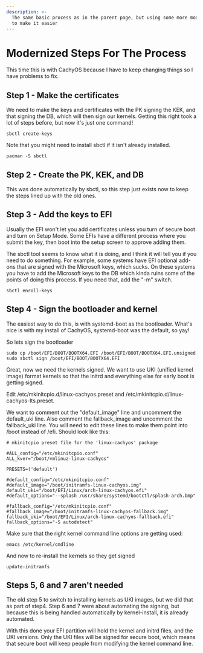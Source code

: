 ```yaml
---
description: >-
  The same basic process as in the parent page, but using some more modern tools
  to make it easier
---
```


# Modernized Steps For The Process

This time this is with CachyOS because I have to keep changing things so I have problems to fix. &#x20;

## Step 1 - Make the certificates

We need to make the keys and certificates with the PK signing the KEK, and that signing the DB, which will then sign our kernels.  Getting this right took a lot of steps before, but now it's just one command!

```
sbctl create-keys
```

Note that you might need to install sbctl if it isn't already installed. &#x20;

```
pacman -S sbctl
```

## Step 2 - Create the PK, KEK, and DB

This was done automatically by sbctl, so this step just exists now to keep the steps lined up with the old ones. &#x20;

## Step 3 - Add the keys to EFI

Usually the EFI won't let you add certificates unless you turn of secure boot and turn on Setup Mode.  Some EFIs have a different process where you submit the key, then boot into the setup screen to approve adding them. &#x20;

The sbctl tool seems to know what it is doing, and I think it will tell you if you need to do something.  For example, some systems have EFI optional add-ons that are signed with the Microsoft keys, which sucks.  On these systems you have to add the Microsoft keys to the DB which kinda ruins some of the points of doing this process.  If you need that, add the "-m" switch. &#x20;

```
sbctl enroll-keys
```

## Step 4 - Sign the bootloader and kernel

The easiest way to do this, is with systemd-boot as the bootloader.  What's nice is with my install of CachyOS, systemd-boot was the default, so yay! &#x20;

So lets sign the bootloader

```
sudo cp /boot/EFI/BOOT/BOOTX64.EFI /boot/EFI/BOOT/BOOTX64.EFI.unsigned
sudo sbctl sign /boot/EFI/BOOT/BOOTX64.EFI
```

Great, now we need the kernels signed.  We want to use UKI (unified kernel image) format kernels so that the initrd and everything else for early boot is getting signed. &#x20;

Edit /etc/mkinitcpio.d/linux-cachyos.preset and /etc/mkinitcpio.d/linux-cachyos-lts.preset. &#x20;

We want to comment out the "default\_image" line and uncomment the default\_uki line.  Also comment the fallback\_image and uncomment the fallback\_uki line.  You will need to edit these lines to make them point into /boot instead of /efi.  Should look like this:

```
# mkinitcpio preset file for the 'linux-cachyos' package

#ALL_config="/etc/mkinitcpio.conf"
ALL_kver="/boot/vmlinuz-linux-cachyos"

PRESETS=('default')

#default_config="/etc/mkinitcpio.conf"
#default_image="/boot/initramfs-linux-cachyos.img"
default_uki="/boot/EFI/Linux/arch-linux-cachyos.efi"
#default_options="--splash /usr/share/systemd/bootctl/splash-arch.bmp"

#fallback_config="/etc/mkinitcpio.conf"
#fallback_image="/boot/initramfs-linux-cachyos-fallback.img"
fallback_uki="/boot/EFI/Linux/arch-linux-cachyos-fallback.efi"
fallback_options="-S autodetect"

```

Make sure that the right kernel command line options are getting used:

```
emacs /etc/kernel/cmdline
```

And now to re-install the kernels so they get signed

```
update-initramfs
```

## Steps  5, 6 and 7 aren't needed

The old step 5 to switch to installing kernels as UKI images, but we did that as part of step4.  Step 6 and 7 were about automating the signing, but because this is being handled automatically by kernel-install, it is already automated.  &#x20;

With this done your EFI partition will hold the kernel and initrd files, and the UKI versions.  Only the UKI files will be signed for secure boot, which means that secure boot will keep people from modifying the kernel command line. &#x20;
